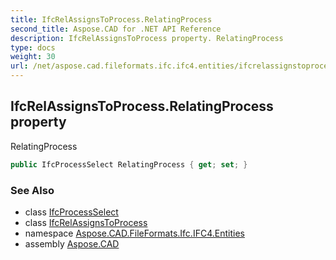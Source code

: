 ```yaml
---
title: IfcRelAssignsToProcess.RelatingProcess
second_title: Aspose.CAD for .NET API Reference
description: IfcRelAssignsToProcess property. RelatingProcess
type: docs
weight: 30
url: /net/aspose.cad.fileformats.ifc.ifc4.entities/ifcrelassignstoprocess/relatingprocess/
---
```

## IfcRelAssignsToProcess.RelatingProcess property

RelatingProcess

```csharp
public IfcProcessSelect RelatingProcess { get; set; }
```

### See Also

* class [IfcProcessSelect](../../../aspose.cad.fileformats.ifc.ifc4.types/ifcprocessselect/)
* class [IfcRelAssignsToProcess](../)
* namespace [Aspose.CAD.FileFormats.Ifc.IFC4.Entities](../../ifcrelassignstoprocess/)
* assembly [Aspose.CAD](../../../)


